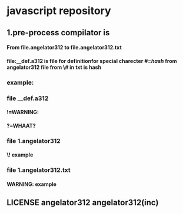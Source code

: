 # javascript repository
## **1.pre-process compilator is**
####  From file.angelator312 to file.angelator312.txt 
####  file:__def.a312 is file for definitionfor special charecter *#=hash* from angelator312 file from \\#  in txt is hash
### example: 
### file __def.a312
#### !=WARNING:
#### ?=WHAAT?

### file 1.angelator312
#### \\! example
### file 1.angelator312.txt
####  WARNING: example

## LICENSE angelator312 angelator312(inc)
